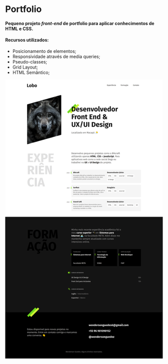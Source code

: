 # Portfolio

#### Pequeno projeto **_front-end_** de portfolio para aplicar conhecimentos de HTML e CSS.

#### Recursos utilizados:

-   Posicionamento de elementos;
-   Responsividade através de media queries;
-   Pseudo-classes;
-   Grid Layout;
-   HTML Semântico;

<img src="./img/index.png" alt="Imagem do Projeto Portfolio">
